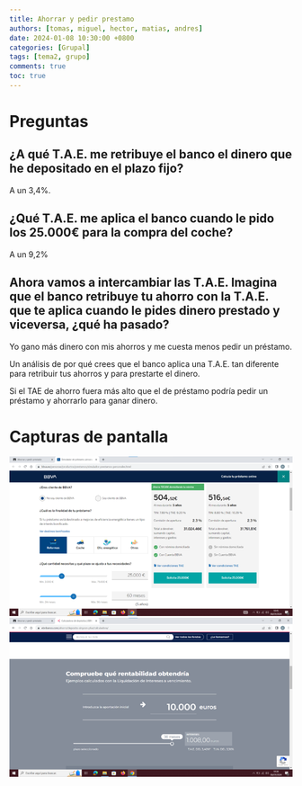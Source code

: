 ```yaml
---
title: Ahorrar y pedir prestamo
authors: [tomas, miguel, hector, matias, andres]
date: 2024-01-08 10:30:00 +0800
categories: [Grupal]
tags: [tema2, grupo]
comments: true
toc: true
---
```


# Preguntas
## ¿A qué T.A.E. me retribuye el banco el dinero que he depositado en el plazo fijo?
A un 3,4%.

## ¿Qué T.A.E. me aplica el banco cuando le pido los 25.000€ para la compra del coche?

A un 9,2%

## Ahora vamos a intercambiar las T.A.E. Imagina que el banco retribuye tu ahorro con la T.A.E. que te aplica cuando le pides dinero prestado y viceversa, ¿qué ha pasado?

Yo gano más dinero con mis ahorros y me cuesta menos pedir un préstamo.

Un análisis de por qué crees que el banco aplica una T.A.E. tan diferente para retribuir tus ahorros y para prestarte el dinero.

Si el TAE de ahorro fuera más alto que el de préstamo podría pedir un préstamo y ahorrarlo para ganar dinero.

# Capturas de pantalla
![Captura 1](/assets/img/cap1.png)
![Captura 2](/assets/img/cap2.png)
